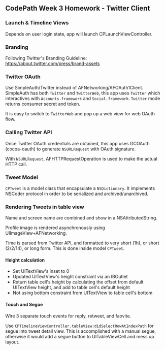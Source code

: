 ## CodePath Week 3 Homework - Twitter Client

### Launch & Timeline Views

Depends on user login state, app will launch CPLaunchViewController.
  
### Branding

Following Twitter's Branding Guideline: https://about.twitter.com/press/brand-assets

### Twitter OAuth

Use SimpleAuth/Twitter instead of AFNetworking/AFOAuth1Client. SimpleAuth has both `Twitter` and `TwitterWeb`, this app uses `Twitter` which interactives with `Accounts.framework` and `Social.framework`.  `Twitter` mode returns consumer secret and token.

It is easy to switch to `TwitterWeb` and pop up a web view for web OAuth flow.

### Calling Twitter API

Once Twitter OAuth credentials are obtained, this app uses GCOAuth (cocoa-oauth) to generate `NSURLRequest` with OAuth signature.

With `NSURLRequest`, AFHTTPRequestOperation is used to make the actual HTTP call.

### Tweet Model

`CPTweet` is a model class that encapsulate a `NSDictionary`. It implements NSCoder protocol in order to be serialized and archived/unarchived.

### Rendering Tweets in table view

Name and screen name are combined and show in a NSAttributedString.

Profile image is rendered asynchronously using UIImageView+AFNetworking.

Time is parsed from Twitter API, and formatted to very short (1h), or short (2/2/14), or long form.  This is done inside model `CPTweet`.

#### Height calculation

- Set UITextView's inset to 0
- Updated UITextView's height constraint via an IBOutlet
- Return table cell's height by calculating the offset from default UITextView height, and add to table cell's default height
- Not using bottom constraint from UITextView to table cell's bottom

#### Touch and Segue

Wire 3 separate touch events for reply, retweet, and faovite. 

Use `CPTimelineViewController.tableView:didSelectRowAtIndexPath` for segue into tweet detail view. This is accomplished with a manual segue, otherwise it would add a segue button to UITableViewCell and mess up layout.


